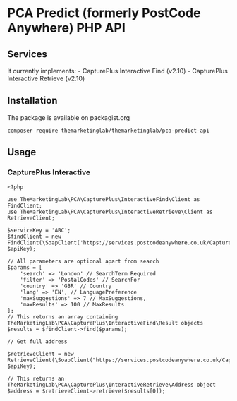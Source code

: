 # PCA Predict (formerly PostCode Anywhere) PHP API

## Services

It currently implements:
    - CapturePlus Interactive Find (v2.10)
    - CapturePlus Interactive Retrieve (v2.10)

## Installation

The package is available on packagist.org

`composer require themarketinglab/themarketinglab/pca-predict-api`

## Usage

### CapturePlus Interactive

```
<?php

use TheMarketingLab\PCA\CapturePlus\InteractiveFind\Client as FindClient;
use TheMarketingLab\PCA\CapturePlus\InteractiveRetrieve\Client as RetrieveClient;

$serviceKey = 'ABC';
$findClient = new FindClient(\SoapClient('https://services.postcodeanywhere.co.uk/CapturePlus/Interactive/Find/v2.10/wsdlnew.ws'), $apiKey);

// All parameters are optional apart from search
$params = [
    'search' => 'London' // SearchTerm Required
    'filter' => 'PostalCodes' // SearchFor
    'country' => 'GBR' // Country
    'lang' => 'EN', // LanguagePreference
    'maxSuggestions' => 7 // MaxSuggestions,
    'maxResults' => 100 // MaxResults
];
// This returns an array containing TheMarketingLab\PCA\CapturePlus\InteractiveFind\Result objects
$results = $findClient->find($params);

// Get full address

$retrieveClient = new RetrieveClient(\SoapClient("https://services.postcodeanywhere.co.uk/CapturePlus/Interactive/Retrieve/v2.10/wsdlnew.ws"), $apiKey);

// This returns an TheMarketingLab\PCA\CapturePlus\InteractiveRetrieve\Address object
$address = $retrieveClient->retrieve($results[0]);

```
